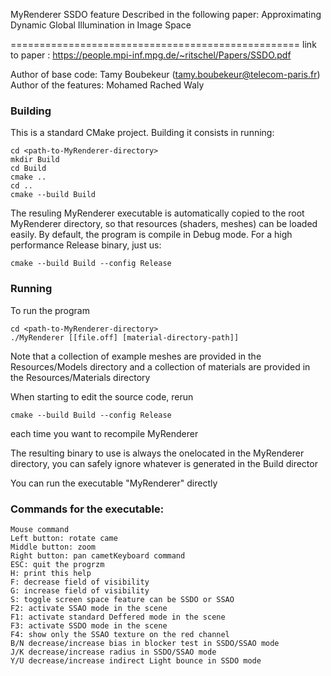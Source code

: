MyRenderer
SSDO feature
Described in the following paper: Approximating Dynamic Global Illumination in Image Space

==================================================
link to paper : https://people.mpi-inf.mpg.de/~ritschel/Papers/SSDO.pdf

Author of base code: Tamy Boubekeur (tamy.boubekeur@telecom-paris.fr)
Author of the features: Mohamed Rached Waly 

### Building

This is a standard CMake project. Building it consists in running:

```
cd <path-to-MyRenderer-directory>
mkdir Build
cd Build
cmake ..
cd ..
cmake --build Build
```

The resuling MyRenderer executable is automatically copied to the root MyRenderer directory, so that resources (shaders, meshes) can be loaded easily. By default, the program is compile in Debug mode. For a high performance Release binary, just us:

```
cmake --build Build --config Release
```

### Running

To run the program
```
cd <path-to-MyRenderer-directory>
./MyRenderer [[file.off] [material-directory-path]]
```
Note that a collection of example meshes are provided in the Resources/Models directory and a collection of materials are provided in the Resources/Materials directory

When starting to edit the source code, rerun 

```
cmake --build Build --config Release
```
each time you want to recompile MyRenderer

The resulting binary to use is always the onelocated in the MyRenderer directory, you can safely ignore whatever is generated in the Build director

You can run the executable "MyRenderer" directly    
### Commands for the executable:

    Mouse command
	Left button: rotate came
	Middle button: zoom
	Right button: pan cametKeyboard command
	ESC: quit the progrzm
	H: print this help
	F: decrease field of visibility
	G: increase field of visibility
    S: toggle screen space feature can be SSDO or SSAO
	F2: activate SSAO mode in the scene
	F1: activate standard Deffered mode in the scene
	F3: activate SSDO mode in the scene
	F4: show only the SSAO texture on the red channel
	B/N decrease/increase bias in blocker test in SSDO/SSAO mode
	J/K decrease/increase radius in SSDO/SSAO mode
	Y/U decrease/increase indirect Light bounce in SSDO mode


    
